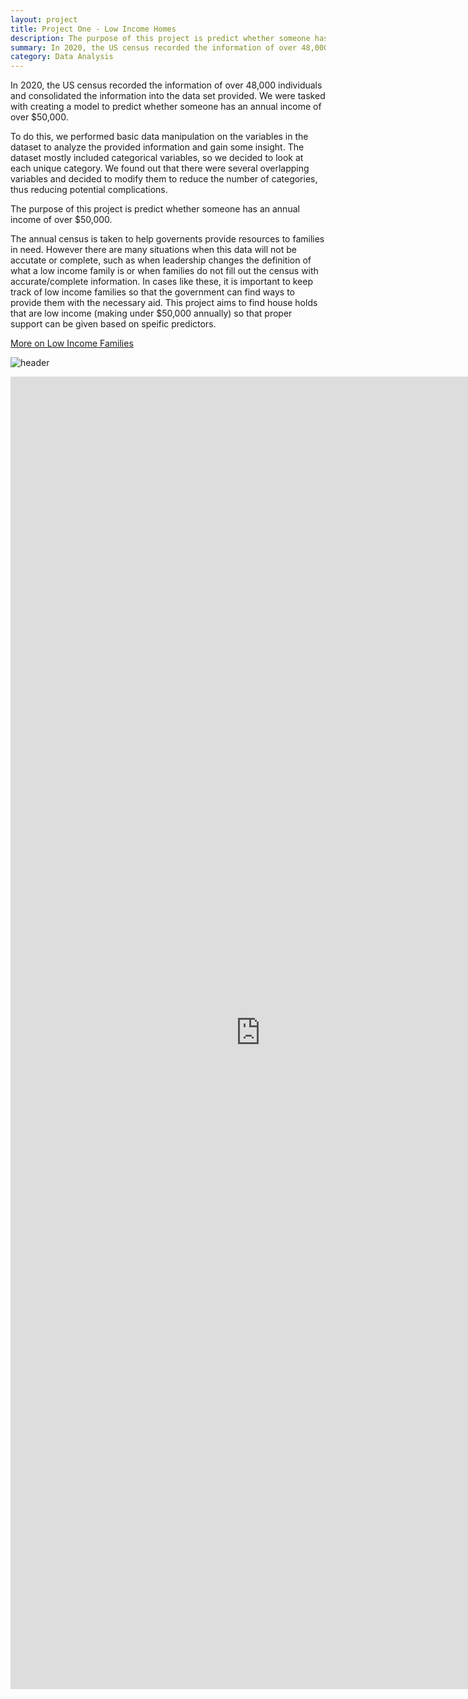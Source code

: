 ```yaml
---
layout: project
title: Project One - Low Income Homes
description: The purpose of this project is predict whether someone has an annual income of over $50,000.
summary: In 2020, the US census recorded the information of over 48,000 individuals and consolidated the information into the data set provided. We were tasked with creating a model to predict whether someone has an annual income of over $50,000.
category: Data Analysis
---
```


In 2020, the US census recorded the information of over 48,000 individuals and consolidated the information into the data set provided. We were tasked with creating a model to predict whether someone has an annual income of over $50,000.

To do this, we performed basic data manipulation on the variables in the dataset to analyze the provided information and gain some insight. The dataset mostly included categorical variables, so we decided to look at each unique category. We found out that there were several overlapping variables and decided to modify them to reduce the number of categories, thus reducing potential complications.

The purpose of this project is predict whether someone has an annual income of over $50,000.

The annual census is taken to help governents provide resources to families in need. However there are many situations when this data will not be accutate or complete, such as when leadership changes the definition of what a low income family is or when families do not fill out the census with accurate/complete information. In cases like these, it is important to keep track of low income families so that the government can find ways to provide them with the necessary aid. This project aims to find house holds that are low income (making under $50,000 annually) so that proper support can be given based on speific predictors.

[More on Low Income Families](https://www.federalregister.gov/documents/2010/08/05/2010-19099/the-low-income-definition) 


![header](https://capsule-render.vercel.app/api?type=rect&color=gradient&height=1)

<embed src="https://github.com/datagirlz19/Predicting-Income-Levels-for-Low-Income-Homes/blob/9212966bf3cfa4dd94a1313e72a2bb0360663402/Project%202.pdf" width="800px" height="2100px" />
<!--
![https://github.com/datagirlz19/Predicting-Income-Levels-for-Low-Income-Homes/blob/9212966bf3cfa4dd94a1313e72a2bb0360663402/Project%202.pdf]
<embed src="Project 2.pdf" width="800px" height="2100px" />
<embed src="Project 2.pdf" width="800px" height="2100px" /> -->

<!--
![heade<!--r](https://capsule-render.vercel.app/api?type=rect&color=gradient&height=1)

[link]To see the step by step process, check out the blog article! -->
